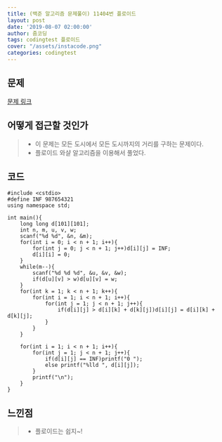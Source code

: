 ```yaml
---
title: (백준 알고리즘 문제풀이) 11404번 플로이드
layout: post
date: '2019-08-07 02:00:00'
author: 줌코딩
tags: codingtest 플로이드
cover: "/assets/instacode.png"
categories: codingtest
---
```


## 문제

[문제 링크](https://www.acmicpc.net/problem/11404)

## 어떻게 접근할 것인가

>* 이 문제는 모든 도시에서 모든 도시까지의 거리를 구하는 문제이다.
>* 플로이드 와샬 알고리즘을 이용해서 풀었다.

## 코드

    #include <cstdio>
    #define INF 987654321
    using namespace std;

    int main(){
        long long d[101][101];
        int n, m, u, v, w;
        scanf("%d %d", &n, &m);
        for(int i = 0; i < n + 1; i++){
            for(int j = 0; j < n + 1; j++)d[i][j] = INF;
            d[i][i] = 0;
        }
        while(m--){
            scanf("%d %d %d", &u, &v, &w);
            if(d[u][v] > w)d[u][v] = w;
        }
        for(int k = 1; k < n + 1; k++){
            for(int i = 1; i < n + 1; i++){
                for(int j = 1; j < n + 1; j++){
                    if(d[i][j] > d[i][k] + d[k][j])d[i][j] = d[i][k] + d[k][j];
                }
            }
        }

        for(int i = 1; i < n + 1; i++){
            for(int j = 1; j < n + 1; j++){
                if(d[i][j] == INF)printf("0 ");
                else printf("%lld ", d[i][j]);
            }
            printf("\n");
        }
    }

## 느낀점

>* 플로이드는 쉽지~!
